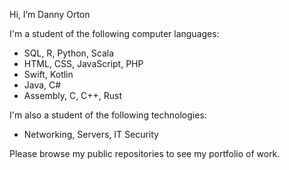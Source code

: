 Hi, I’m Danny Orton

I'm a student of the following computer languages:

<ul>
    <li>SQL, R, Python, Scala</li>
    <li>HTML, CSS, JavaScript, PHP</li>
    <li>Swift, Kotlin</li>
    <li>Java, C#</li>
    <li>Assembly, C, C++, Rust</li>
</ul>

I'm also a student of the following technologies:

<ul>
    <li>Networking, Servers, IT Security</li>
</ul>

Please browse my public repositories to see my portfolio of work.

<!---
dannyvorton/dannyvorton is a ✨ special ✨ repository because its `README.md` (this file) appears on your GitHub profile.
You can click the Preview link to take a look at your changes.
--->
